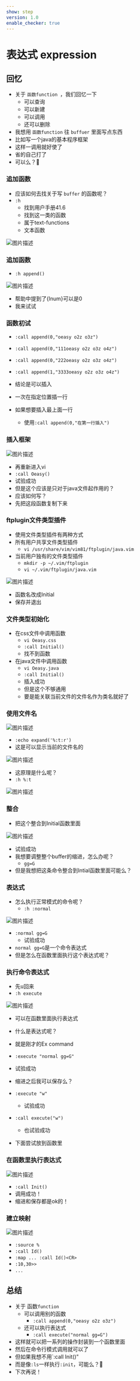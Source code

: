 ```yaml
---
show: step
version: 1.0
enable_checker: true
---
```


# 表达式 expression

## 回忆

- 关于 `函数function `，我们回忆一下
	- 可以查询
	- 可以新建
	- 可以调用
	- 还可以删除
- 我想用 `函数function` 往 `buffuer` 里面写点东西
- 比如写一个java的基本程序框架
- 这样一调用就好使了
- 省的自己打了
- 可以么？🤔

### 追加函数

- 应该如何去找关于写 `buffer` 的函数呢？
- `:h`
	-  找到用户手册41.6
	-  找到这一类的函数
	-  属于text-functions
	-  文本函数

![图片描述](https://doc.shiyanlou.com/courses/uid1190679-20210801-1627784650635)

### 追加函数
- `:h append()`

![图片描述](https://doc.shiyanlou.com/courses/uid1190679-20210801-1627784729955)

- 帮助中提到了{lnum}可以是0
- 我来试试

### 函数初试

- `:call append(0,"oeasy o2z o3z")`
- `:call append(0,"111oeasy o2z o3z o4z")`
- `:call append(0,"222oeasy o2z o3z o4z")`
- `:call append(1,"3333oeasy o2z o3z o4z")`

- 结论是可以插入
- 一次在指定位置插一行
- 如果想要插入最上面一行
    - 使用`:call append(0,"在第一行插入")`


### 插入框架

![图片描述](https://doc.shiyanlou.com/courses/uid1190679-20210801-1627785793099)

- 再重新进入vi
- `:call Oeasy()`
- 试验成功
- 但是这个应该是只对于java文件起作用的？
- 应该如何写？
- 先把这段函数复制下来

### ftplugin文件类型插件
- 使用文件类型插件有两种方式
- 所有用户共享文件类型插件
    - `vi /usr/share/vim/vim81/ftplugin/java.vim`
- 当前用户独有的文件类型插件
    - `mkdir -p ~/.vim/ftplugin`
    - `vi ~/.vim/ftplugin/java.vim`

![图片描述](https://doc.shiyanlou.com/courses/uid1190679-20210801-1627786108823)

- 函数名改成Initial
- 保存并退出

### 文件类型初始化
- 在css文件中调用函数
    - `vi Oeasy.css`
    - `:call Initial()`
    - 找不到函数
- 在java文件中调用函数
    - `vi Oeasy.java`
    - `:call Initial()`
    - 插入成功
    - 但是这个不够通用
    - 要是能关联当前文件的文件名作为类名就好了

### 使用文件名

![图片描述](https://doc.shiyanlou.com/courses/uid1190679-20220101-1641049209210)

- `:echo expand('%:t:r')`
- 这是可以显示当前的文件名的

![图片描述](https://doc.shiyanlou.com/courses/uid1190679-20220101-1641049218305)

- 这原理是什么呢？
- `:h %:t`

![图片描述](https://doc.shiyanlou.com/courses/uid1190679-20220101-1641049350051)


### 整合

- 把这个整合到Initial函数里面

![图片描述](https://doc.shiyanlou.com/courses/uid1190679-20210801-1627787583282)

- 试验成功
- 我想要调整整个buffer的缩进，怎么办呢？
	- `gg=G`
- 但是我想把这条命令整合到Intial函数里面可能么？

### 表达式
- 怎么执行正常模式的命令呢？
    - `:h :normal`

![图片描述](https://doc.shiyanlou.com/courses/uid1190679-20210801-1627788217688)

- `:normal gg=G`
    - 试验成功
- `normal gg=G`是一个命令表达式
- 但是怎么在函数里面执行这个表达式呢？

### 执行命令表达式

- 先<kbd>u</kbd>回来
- `:h execute`

![图片描述](https://doc.shiyanlou.com/courses/uid1190679-20210801-1627788021975)

- 可以在函数里面执行表达式
- 什么是表达式呢？
- 就是刚才的Ex command
- `:execute "normal gg=G"`
- 试验成功
- 缩进之后我可以保存么？

- `:execute "w"`
	- 试验成功
- `:call execute("w")`
	- 也试验成功
- 下面尝试放到函数里

### 在函数里执行表达式

![图片描述](https://doc.shiyanlou.com/courses/uid1190679-20210801-1627795332877)

- `:call Init()`
- 调用成功！
- 缩进和保存都是ok的！

### 建立映射
![图片描述](https://doc.shiyanlou.com/courses/uid1190679-20210801-1627822846347)

- `:source %`
- `:call Id()`
- `:map ... :call Id()<CR>`
- `:10,30>>`
- `...`

## 总结

- 关于 函数`function`
	- 可以调用别的函数
		- `:call append(0,"oeasy o2z o3z")`
	- 还可以执行表达式
	    - `:call execute("normal gg=G")`
- 这样就可以把一系列的操作封装到一个函数里面
- 然后在命令行模式调用就可以了
- 但如果我想不用`:call Init()"
- 而是像`:ls`一样执行`:init`，可能么？🤔
- 下次再说！






